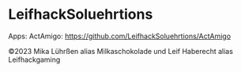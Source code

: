 # LeifhackSoluehrtions 
Apps:
ActAmigo: https://github.com/LeifhackSoluehrtions/ActAmigo

©2023 Mika Lührßen alias Milkaschokolade und Leif Haberecht alias Leifhackgaming
